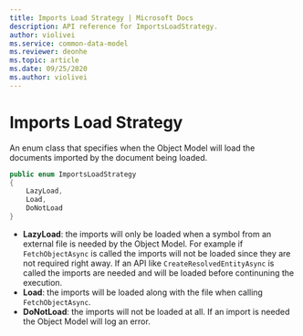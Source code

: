 ```yaml
---
title: Imports Load Strategy | Microsoft Docs
description: API reference for ImportsLoadStrategy.
author: violivei
ms.service: common-data-model
ms.reviewer: deonhe 
ms.topic: article
ms.date: 09/25/2020
ms.author: violivei
---
```


# Imports Load Strategy

An enum class that specifies when the Object Model will load the documents imported by the document being loaded.

```csharp
public enum ImportsLoadStrategy
{
    LazyLoad,
    Load,
    DoNotLoad
}
```

* **LazyLoad**: the imports will only be loaded when a symbol from an external file is needed by the Object Model.
For example if `FetchObjectAsync` is called the imports will not be loaded since they are not required right away. If an API like `CreateResolvedEntityAsync` is called the imports are needed and will be loaded before continuning the execution.
* **Load**: the imports will be loaded along with the file when calling `FetchObjectAsync`.
* **DoNotLoad**: the imports will not be loaded at all. If an import is needed the Object Model will log an error.
